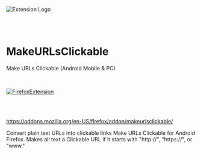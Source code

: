 ![Extension Logo](https://addons.mozilla.org/user-media/addon_icons/2882/2882493-128.png?modified=96e286d2&1732753477243)

<br/> 
<br/> 



# MakeURLsClickable
Make URLs Clickable (Android Mobile &amp; PC)

<br/> 

[![FirefoxExtension](https://camo.githubusercontent.com/02b14785b7c3ceca373e79f38eba146affc188ebabf3b0eab701af2f2fae911b/68747470733a2f2f696d672e736869656c64732e696f2f62616467652f46697265666f782d3134316532342e7376673f267374796c653d666f722d7468652d6261646765266c6f676f3d66697265666f782d62726f77736572266c6f676f436f6c6f723d7768697465)](https://addons.mozilla.org/en-US/firefox/addon/makeurlsclickable/)

<br/>
<br/>

https://addons.mozilla.org/en-US/firefox/addon/makeurlsclickable/



Convert plain text URLs into clickable links
Make URLs Clickable for Android Firefox. Makes all text a Clickable URL if it starts with "http://", "https://", or "www."
